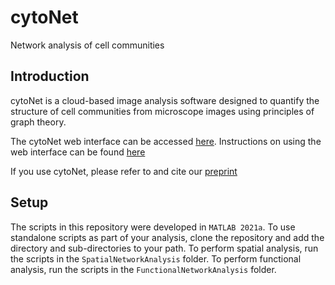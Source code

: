# cytoNet

Network analysis of cell communities

## Introduction
cytoNet is a cloud-based image analysis software designed to quantify the structure of cell communities from microscope images using principles of graph theory.

The cytoNet web interface can be accessed [here](https://www.qutublab.org/cytonet). Instructions on using the web interface can be found [here](http://sample-env-1.myiusswm4v.us-west-2.elasticbeanstalk.com/UserGuide.pdf)

If you use cytoNet, please refer to and cite our [preprint](https://doi.org/10.1101/180273)

## Setup
The scripts in this repository were developed in `MATLAB 2021a`. To use standalone scripts as part of your analysis, clone the repository and add the directory and sub-directories to your path. To perform spatial analysis, run the scripts in the `SpatialNetworkAnalysis` folder. To perform functional analysis, run the scripts in the `FunctionalNetworkAnalysis` folder.